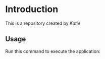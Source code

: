 # Introduction

This is a repository created by *Katie*

## Usage

Run this command to execute the application:


